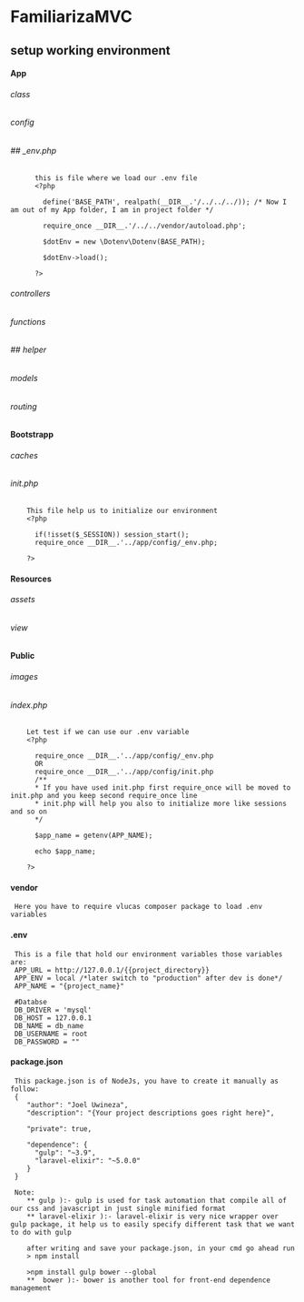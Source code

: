 # FamiliarizaMVC
## setup working environment
  #### App
  ###### class
  ###### config
  ###### ## _env.php
          this is file where we load our .env file
          <?php
          
            define('BASE_PATH', realpath(__DIR__.'/../../../)); /* Now I am out of my App folder, I am in project folder */
            
            require_once __DIR__.'/../../vendor/autoload.php';
            
            $dotEnv = new \Dotenv\Dotenv(BASE_PATH);
            
            $dotEnv->load();
            
          ?>
  ###### controllers
  ###### functions
  ###### ## helper
  ###### models
  ###### routing
  #### Bootstrapp
  ###### caches
  ###### init.php
        This file help us to initialize our environment
        <?php
          
          if(!isset($_SESSION)) session_start();
          require_once __DIR__.'../app/config/_env.php;
        
        ?>
  #### Resources
  ###### assets
  ###### view
  #### Public
  ###### images
  ###### index.php
        Let test if we can use our .env variable
        <?php
          
          require_once __DIR__.'../app/config/_env.php
          OR
          require_once __DIR__.'../app/config/init.php 
          /**
          * If you have used init.php first require_once will be moved to init.php and you keep second require_once line
          * init.php will help you also to initialize more like sessions and so on
          */
          
          $app_name = getenv(APP_NAME);
          
          echo $app_name;
          
        ?>
  #### vendor
     Here you have to require vlucas composer package to load .env variables 
  #### .env
     This is a file that hold our environment variables those variables are:
     APP_URL = http://127.0.0.1/{{project_directory}}
     APP_ENV = local /*later switch to "production" after dev is done*/
     APP_NAME = "{project_name}"
     
     #Databse
     DB_DRIVER = 'mysql'
     DB_HOST = 127.0.0.1
     DB_NAME = db_name
     DB_USERNAME = root
     DB_PASSWORD = ""
  #### package.json
     This package.json is of NodeJs, you have to create it manually as follow:
     {
        "author": "Joel Uwineza",
        "description": "{Your project descriptions goes right here}",
        
        "private": true,
        
        "dependence": {
          "gulp": "~3.9",
          "laravel-elixir": "~5.0.0" 
        }
     }
     
     Note: 
        ** gulp ):- gulp is used for task automation that compile all of our css and javascript in just single minified format
        ** laravel-elixir ):- laravel-elixir is very nice wrapper over gulp package, it help us to easily specify different task that we want to do with gulp
        
        after writing and save your package.json, in your cmd go ahead run
        > npm install
        
        >npm install gulp bower --global
        **  bower ):- bower is another tool for front-end dependence management
 
     
     
     
     
